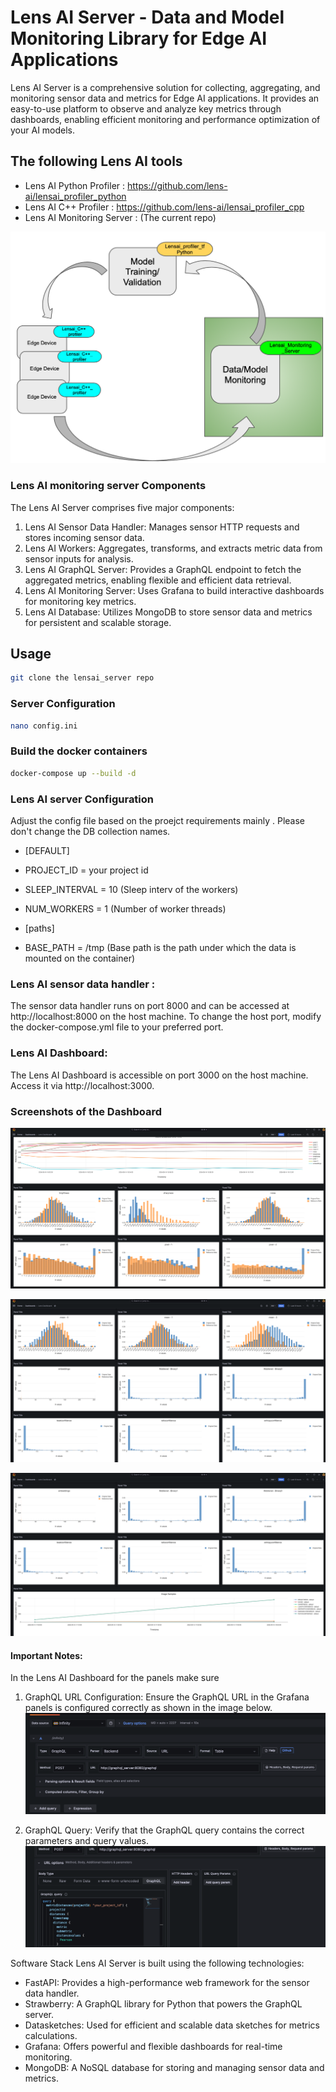 # Lens AI Server - Data and Model Monitoring Library for Edge AI Applications
Lens AI Server is a comprehensive solution for collecting, aggregating, and monitoring sensor data and metrics for Edge AI applications. It provides an easy-to-use platform to observe and analyze key metrics through dashboards, enabling efficient monitoring and performance optimization of your AI models.

## The following Lens AI tools
- Lens AI Python Profiler : https://github.com/lens-ai/lensai_profiler_python
- Lens AI C++ Profiler : https://github.com/lens-ai/lensai_profiler_cpp
- Lens AI Monitoring Server : (The current repo)

![Alt text](https://github.com/lens-ai/lensai_server/blob/main/server.png)

### Lens AI monitoring server Components
The Lens AI Server comprises five major components:
1. Lens AI Sensor Data Handler: Manages sensor HTTP requests and stores incoming sensor data.
2. Lens AI Workers: Aggregates, transforms, and extracts metric data from sensor inputs for analysis.
3. Lens AI GraphQL Server: Provides a GraphQL endpoint to fetch the aggregated metrics, enabling flexible and efficient data retrieval.
4. Lens AI Monitoring Server: Uses Grafana to build interactive dashboards for monitoring key metrics.
5. Lens AI Database: Utilizes MongoDB to store sensor data and metrics for persistent and scalable storage.

## Usage
```sh
git clone the lensai_server repo
```
### Server Configuration
```sh
nano config.ini 
```
### Build the docker containers
```sh
docker-compose up --build -d 
```
### Lens AI server Configuration

Adjust the config file based on the proejct requirements mainly . Please don't change the DB collection names.

- [DEFAULT]
- PROJECT_ID = your project id
- SLEEP_INTERVAL = 10 (Sleep interv of the workers)
- NUM_WORKERS = 1 (Number of worker threads)

- [paths]
- BASE_PATH = /tmp (Base path is the path under which the data is mounted on the container)

### Lens AI sensor data handler :
The sensor data handler runs on port 8000 and can be accessed at http://localhost:8000 on the host machine. To change the host port, modify the docker-compose.yml file to your preferred port.

### Lens AI Dashboard:
The Lens AI Dashboard is accessible on port 3000 on the host machine. Access it via http://localhost:3000.

### Screenshots of the Dashboard
![Alt text](https://github.com/lens-ai/lensai_server/blob/main/Dashboard_1.png)

![Alt text](https://github.com/lens-ai/lensai_server/blob/main/Dashboard_2.png)

![Alt text](https://github.com/lens-ai/lensai_server/blob/main/Dashboard_3.png)

#### Important Notes:
In the Lens AI Dashboard for the panels make sure 
1. GraphQL URL Configuration: Ensure the GraphQL URL in the Grafana panels is configured correctly as shown in the image below.
![Alt text](https://github.com/lens-ai/lensai_server/blob/main/Dashboard_URL.png)

2. GraphQL Query: Verify that the GraphQL query contains the correct parameters and query values.
![Alt text](https://github.com/lens-ai/lensai_server/blob/main/Dashboard_Query.png)



Software Stack
Lens AI Server is built using the following technologies:

- FastAPI: Provides a high-performance web framework for the sensor data handler.
- Strawberry: A GraphQL library for Python that powers the GraphQL server.
- Datasketches: Used for efficient and scalable data sketches for metrics calculations.
- Grafana: Offers powerful and flexible dashboards for real-time monitoring.
- MongoDB: A NoSQL database for storing and managing sensor data and metrics.
